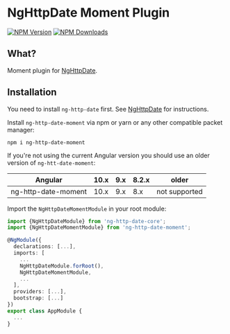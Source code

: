 # NgHttpDate Moment Plugin

  [![NPM Version][npm-image]][npm-url]
  [![NPM Downloads][downloads-image]][downloads-url]
  
[npm-image]: https://img.shields.io/npm/v/ng-http-date-moment.svg
[npm-url]: https://npmjs.org/package/ng-http-date-moment
[downloads-image]: https://img.shields.io/npm/dm/ng-http-date-moment.svg
[downloads-url]: https://npmjs.org/package/ng-http-date-moment  


## What?

Moment plugin for [NgHttpDate](https://github.com/vkennke/ng-http-date).

## Installation

You need to install `ng-http-date` first. See [NgHttpDate](https://github.com/vkennke/ng-http-date) for instructions.

Install `ng-http-date-moment` via npm or yarn or any other compatible packet manager:

```shell script
npm i ng-http-date-moment
```

If you're not using the current Angular version you should use an older version of `ng-htt-date-moment`:

| Angular             |  10.x  | 9.x | 8.2.x | older         |
|---------------------|--------|-----|-------|---------------|
| ng-http-date-moment |  10.x  | 9.x | 8.x   | not supported |


Import the `NgHttpDateMomentModule` in your root module:

```typescript
import {NgHttpDateModule} from 'ng-http-date-core';
import {NgHttpDateMomentModule} from 'ng-http-date-moment';

@NgModule({
  declarations: [...],
  imports: [
    ...
    NgHttpDateModule.forRoot(),
    NgHttpDateMomentModule,
    ...
  ],
  providers: [...],
  bootstrap: [...]
})
export class AppModule {
  ...
}
```
